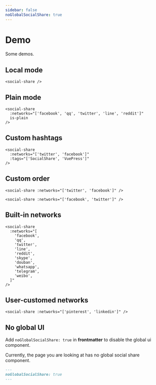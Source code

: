 ```yaml
---
sidebar: false
noGlobalSocialShare: true
---
```


# Demo

Some demos.

## Local mode

```vue
<social-share />
```

<social-share />

## Plain mode

```vue
<social-share
  :networks="['facebook', 'qq', 'twitter', 'line', 'reddit']"
  is-plain
/>
```

<social-share :networks="['facebook', 'qq', 'twitter', 'line', 'reddit']" is-plain />

## Custom hashtags

```vue
<social-share
  :networks="['twitter', 'facebook']"
  :tags="['SocialShare', 'VuePress']"
/>
```

<social-share :networks="['twitter', 'facebook']" :tags="['SocialShare', 'VuePress']" />

## Custom order

```vue
<social-share :networks="['twitter', 'facebook']" />

<social-share :networks="['facebook', 'twitter']" />
```

<social-share :networks="['twitter', 'facebook']" />

<social-share :networks="['facebook', 'twitter']" />

## Built-in networks

```vue
<social-share
  :networks="[
    'facebook',
    'qq',
    'twitter',
    'line',
    'reddit',
    'skype',
    'douban',
    'whatsapp',
    'telegram',
    'weibo',
  ]"
/>
```

<social-share :networks="['facebook', 'qq', 'twitter', 'line', 'reddit', 'skype', 'douban', 'whatsapp', 'telegram', 'weibo']" />

## User-customed networks

```vue
<social-share :networks="['pinterest', 'linkedin']" />
```

<social-share :networks="['pinterest', 'linkedin']" />

## No global UI

Add `noGlobalSocialShare: true` in **frontmatter** to disable the global ui component.

Currently, the page you are looking at has no global social share component.

```markdown
---
noGlobalSocialShare: true
---
```
